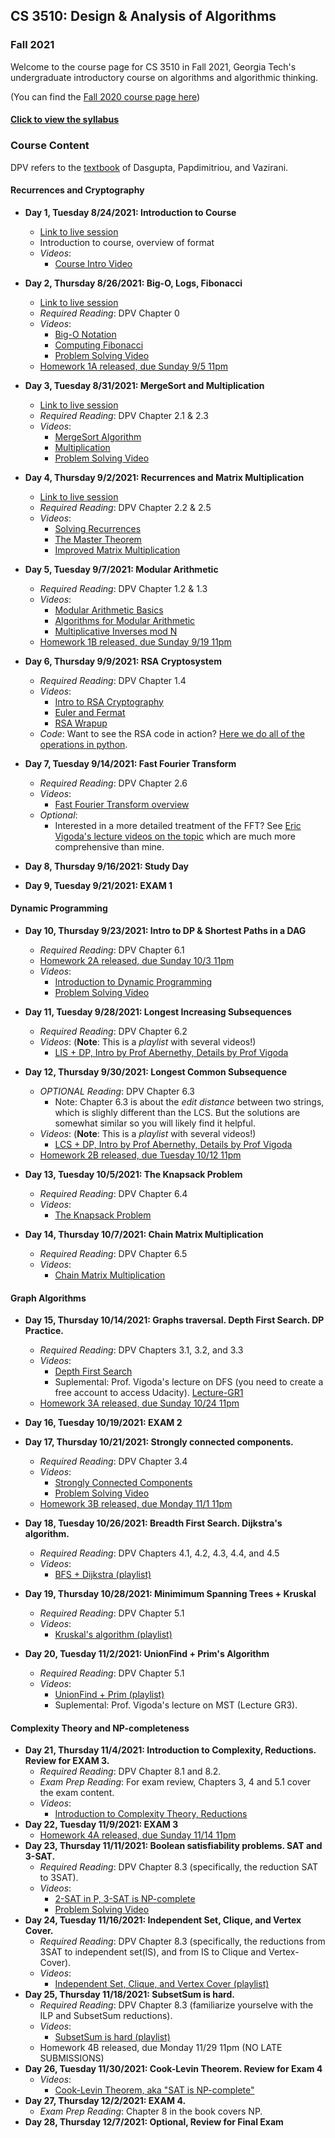 

## CS 3510: Design & Analysis of Algorithms
### Fall 2021

Welcome to the course page for CS 3510 in Fall 2021, Georgia Tech's undergraduate introductory course on algorithms and algorithmic thinking.

(You can find the [Fall 2020 course page here](fall_2020.html))

#### [Click to view the syllabus](syllabus.html)

### Course Content

DPV refers to the [textbook](https://www.amazon.com/Algorithms-Sanjoy-Dasgupta-ebook-dp-B006Z0QR3I/dp/B006Z0QR3I/ref=mt_other?_encoding=UTF8&me=&qid=1595806390) of Dasgupta, Papdimitriou, and Vazirani.

#### Recurrences and Cryptography

- **Day 1, Tuesday 8/24/2021: Introduction to Course** 
	- [Link to live session](https://teams.microsoft.com/l/meetup-join/19%3ameeting_NjUwN2I2ZGQtNDgyZS00OTgyLWFlNTktOTc1MzM4ZTNlMzIx%40thread.v2/0?context=%7b%22Tid%22%3a%22482198bb-ae7b-4b25-8b7a-6d7f32faa083%22%2c%22Oid%22%3a%2242f1ee1e-b539-4a2b-911e-6cc8b3ee5751%22%2c%22IsBroadcastMeeting%22%3atrue%7d&btype=a&role=a)
	- Introduction to course, overview of format
	- *Videos*:
		+ [Course Intro Video](https://youtu.be/R-CJbHv_qes)


- **Day 2, Thursday 8/26/2021: Big-O, Logs, Fibonacci** 
	- [Link to live session](https://teams.microsoft.com/l/meetup-join/19%3ameeting_OWI2ZWE4YmMtMDNjYS00ZDJhLThlYWYtNTYwOTBkMjQzMzdi%40thread.v2/0?context=%7b%22Tid%22%3a%22482198bb-ae7b-4b25-8b7a-6d7f32faa083%22%2c%22Oid%22%3a%2242f1ee1e-b539-4a2b-911e-6cc8b3ee5751%22%2c%22IsBroadcastMeeting%22%3atrue%7d&btype=a&role=a)
	- *Required Reading*: DPV Chapter 0
	- *Videos*:
		+ [Big-O Notation](https://youtu.be/kVxTDnmUjWQ)
		+ [Computing Fibonacci](https://youtu.be/l_as6KI_40Q)
		+ [Problem Solving Video](https://www.youtube.com/watch?v=ZOF0bAhBdzQ)
	- [Homework 1A released, due Sunday 9/5 11pm](https://gatech.instructure.com/courses/203398/files)

- **Day 3, Tuesday 8/31/2021: MergeSort and Multiplication** 
	- [Link to live session](https://teams.microsoft.com/l/meetup-join/19%3ameeting_M2NlYWY3YzktMTI3MC00NmJjLWI0N2QtNWZhNTAzNzRiNWEz%40thread.v2/0?context=%7b%22Tid%22%3a%22482198bb-ae7b-4b25-8b7a-6d7f32faa083%22%2c%22Oid%22%3a%2242f1ee1e-b539-4a2b-911e-6cc8b3ee5751%22%2c%22IsBroadcastMeeting%22%3atrue%7d&btype=a&role=a)
	- *Required Reading*: DPV Chapter 2.1 & 2.3
	- *Videos*: 
		+ [MergeSort Algorithm](https://youtu.be/z00BP0IKc1o)
		+ [Multiplication](https://youtu.be/rp7sZuOcKJg)
		+ [Problem Solving Video](https://youtu.be/3O6TYsL13_Y)

- **Day 4, Thursday 9/2/2021: Recurrences and Matrix Multiplication** 
	- [Link to live session](https://teams.microsoft.com/l/meetup-join/19%3ameeting_YzZiZTA2YjgtYzA3NC00ZDBhLWFhYzUtYmQ3MzFlNTUwMjkx%40thread.v2/0?context=%7b%22Tid%22%3a%22482198bb-ae7b-4b25-8b7a-6d7f32faa083%22%2c%22Oid%22%3a%2242f1ee1e-b539-4a2b-911e-6cc8b3ee5751%22%2c%22IsBroadcastMeeting%22%3atrue%7d&btype=a&role=a)
	- *Required Reading*: DPV Chapter 2.2 & 2.5
	- *Videos*: 
		+ [Solving Recurrences](https://youtu.be/KGu6_fiN9ro)
		+ [The Master Theorem](https://youtu.be/5TA_lHc04bU)
		+ [Improved Matrix Multiplication](https://youtu.be/iN2FJr6M-lo)
	
 
- **Day 5, Tuesday 9/7/2021: Modular Arithmetic** 
	- *Required Reading*: DPV Chapter 1.2 & 1.3
	- *Videos*: 
		+ [Modular Arithmetic Basics](https://youtu.be/ThGBYFoUnMY)
		+ [Algorithms for Modular Arithmetic](https://youtu.be/jgXCm6gHT6k)
		+ [Multiplicative Inverses mod N](https://youtu.be/Lb-7b60xbTU)
	- [Homework 1B released, due Sunday 9/19 11pm](https://gatech.instructure.com/courses/203398/files)

- **Day 6, Thursday 9/9/2021: RSA Cryptosystem** 
	- *Required Reading*: DPV Chapter 1.4
	- *Videos*: 
		+ [Intro to RSA Cryptography](https://www.youtube.com/watch?v=xMBhbv8umKs)
		+ [Euler and Fermat](https://www.youtube.com/watch?v=EmKT45MHKRw)
		+ [RSA Wrapup](https://www.youtube.com/watch?v=BUTy0a29qfY)
	- *Code*: Want to see the RSA code in action? [Here we do all of the operations in python](https://github.com/GT-CS-3510/gt-cs-3510.github.io/blob/master/jakes_rsa_protocol.py).


- **Day 7, Tuesday 9/14/2021: Fast Fourier Transform** 
	- *Required Reading*: DPV Chapter 2.6
	- *Videos*: 
		+ [Fast Fourier Transform overview](https://youtu.be/1Ha2T1v93nE)
	- *Optional*:
		+ Interested in a more detailed treatment of the FFT? See [Eric Vigoda's lecture videos on the topic](https://www.youtube.com/playlist?list=PLjQ0-FvXa8raiyjCj-cTPwL8NspXWyS5W) which are much more comprehensive than mine.


- **Day 8, Thursday 9/16/2021: Study Day** 

- **Day 9, Tuesday 9/21/2021: EXAM 1** 



#### Dynamic Programming


- **Day 10, Thursday 9/23/2021: Intro to DP & Shortest Paths in a DAG** 
	- *Required Reading*: DPV Chapter 6.1
	- [Homework 2A released, due Sunday 10/3 11pm](https://gatech.instructure.com/courses/203398/files)
	- *Videos*:
		+ [Introduction to Dynamic Programming](https://youtu.be/jXDFr-NihYY)  
		+ [Problem Solving Video](https://youtu.be/S0m07n1a58o)

- **Day 11, Tuesday 9/28/2021: Longest Increasing Subsequences** 
	- *Required Reading*: DPV Chapter 6.2
	- *Videos*: (**Note**: This is a *playlist* with several videos!)
		- [LIS + DP, Intro by Prof Abernethy, Details by Prof Vigoda](https://youtube.com/playlist?list=PLK5iajBGhikEDwiEDjSftPyr6pHvHv71Y)

- **Day 12, Thursday 9/30/2021: Longest Common Subsequence**
	- *OPTIONAL Reading*: DPV Chapter 6.3
		+ Note: Chapter 6.3 is about the *edit distance* between two strings, which is slighly different than the LCS. But the solutions are somewhat similar so you will likely find it helpful.
	- *Videos*: (**Note**: This is a *playlist* with several videos!)
		- [LCS + DP, Intro by Prof Abernethy, Details by Prof Vigoda](https://www.youtube.com/playlist?list=PLK5iajBGhikFhvnANZSGop9FO265tBw1n)
	- [Homework 2B released, due Tuesday 10/12 11pm](https://gatech.instructure.com/courses/203398/files)

- **Day 13, Tuesday 10/5/2021: The Knapsack Problem** 
	- *Required Reading*: DPV Chapter 6.4
	- *Videos*:
		+ [The Knapsack Problem](https://www.youtube.com/watch?v=Wp3tC3ylxPw)

- **Day 14, Thursday 10/7/2021: Chain Matrix Multiplication** 
	- *Required Reading*: DPV Chapter 6.5
	- *Videos*:
		+ [Chain Matrix Multiplication](https://www.youtube.com/watch?v=83lYN8HnYKM)



#### Graph Algorithms

- **Day 15, Thursday 10/14/2021: Graphs traversal. Depth First Search. DP Practice.** 
	- *Required Reading*: DPV Chapters 3.1, 3.2, and 3.3
	- *Videos*:
		 + [Depth First Search](https://youtu.be/gPFYdMRFTSs)
		 + Suplemental: Prof. Vigoda's lecture on DFS (you need to create a free account to access Udacity). [Lecture-GR1](https://classroom.udacity.com/courses/ud401/lessons/10159691481/concepts/2232791e-816a-4300-8a71-a76755fd1c08) 
	- [Homework 3A released, due Sunday 10/24 11pm](https://gatech.instructure.com/courses/203398/files)

- **Day 16, Tuesday 10/19/2021: EXAM 2** 

- **Day 17, Thursday 10/21/2021: Strongly connected components.**
	- *Required Reading*: DPV Chapter 3.4
	- *Videos*:
		 + [Strongly Connected Components](https://youtu.be/VcMxNpXd9cY)
		 + [Problem Solving Video](https://youtu.be/TquB0cjrYU4)
	- [Homework 3B released, due Monday 11/1 11pm](https://gatech.instructure.com/courses/203398/files)
- **Day 18, Tuesday 10/26/2021: Breadth First Search. Dijkstra's algorithm.**
	- *Required Reading*: DPV Chapters 4.1, 4.2, 4.3, 4.4, and 4.5 
	- *Videos*:
		+ [BFS + Dijkstra (playlist)](https://www.youtube.com/playlist?list=PLK5iajBGhikHgz-se_Hu7F4j2Cl4qyR5K)
- **Day 19, Thursday 10/28/2021: Minimimum Spanning Trees + Kruskal**
	- *Required Reading*: DPV Chapter 5.1
	- *Videos*: 
		 + [Kruskal's algorithm (playlist)](https://www.youtube.com/playlist?list=PLK5iajBGhikErLe6XWsqZZkpy3_m5VCRO)	
- **Day 20, Tuesday 11/2/2021: UnionFind + Prim's Algorithm**  
	- *Required Reading*: DPV Chapter 5.1
	- *Videos*:
		 + [UnionFind + Prim (playlist)](https://www.youtube.com/playlist?list=PLK5iajBGhikEWQYr3aVKjE_ERmhSJM33U)
		 + Suplemental: Prof. Vigoda's lecture on MST (Lecture GR3).		

#### Complexity Theory and NP-completeness

- **Day 21, Thursday 11/4/2021: Introduction to Complexity, Reductions. Review for EXAM 3.**
	- *Required Reading*: DPV Chapter 8.1 and 8.2.
	- *Exam Prep Reading*: For exam review, Chapters 3, 4 and 5.1 cover the exam content.
	- *Videos*:
		 + [Introduction to Complexity Theory, Reductions](https://youtu.be/P1YnDXi_wUo)
- **Day 22, Tuesday 11/9/2021: EXAM 3** 
	- [Homework 4A released, due Sunday 11/14 11pm](https://gatech.instructure.com/courses/203398/files)
- **Day 23, Thursday 11/11/2021: Boolean satisfiability problems. SAT and 3-SAT.**
	- *Required Reading*: DPV Chapter 8.3 (specifically, the reduction SAT to 3SAT).
	- *Videos*:
		 + [2-SAT in P, 3-SAT is NP-complete](https://youtu.be/ylItc6O3A4Y)
		 + [Problem Solving Video](https://youtu.be/XGDy1moYTZQ)
- **Day 24, Tuesday 11/16/2021: Independent Set, Clique, and Vertex Cover.**
	- *Required Reading*: DPV Chapter 8.3 (specifically, the reductions from 3SAT to independent set(IS), and from IS to Clique and Vertex-Cover).
	- *Videos*:
		 + [Independent Set, Clique, and Vertex Cover (playlist)](https://youtube.com/playlist?list=PLK5iajBGhikHjBcD2GvguAQm5o6dY8rKW)
- **Day 25, Thursday 11/18/2021: SubsetSum is hard.**
	- *Required Reading*: DPV Chapter 8.3 (familiarize yourselve with the ILP and SubsetSum reductions).
	- *Videos*:
		 + [SubsetSum is hard (playlist)](https://www.youtube.com/playlist?list=PLK5iajBGhikE5LY5QnGd5J6YqHx3gGxBp)
	- Homework 4B released, due Monday 11/29 11pm (NO LATE SUBMISSIONS)
- **Day 26, Tuesday 11/30/2021: Cook-Levin Theorem. Review for Exam 4**
	- *Videos*:
		 + [Cook-Levin Theorem, aka "SAT is NP-complete"](https://www.youtube.com/watch?v=W9G_1xG77LE&ab_channel=UndefinedBehavior)
- **Day 27, Thursday 12/2/2021: EXAM 4.** 
	- *Exam Prep Reading*: Chapter 8 in the book covers NP.
- **Day 28, Thursday 12/7/2021: Optional, Review for Final Exam** 
	 
